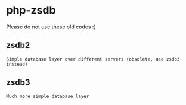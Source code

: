 php-zsdb
=========

Please do not use these old codes :)



zsdb2
-----
	Simple database layer over different servers (obsolete, use zsdb3 instead)

zsdb3
-----
	Much more simple database layer
